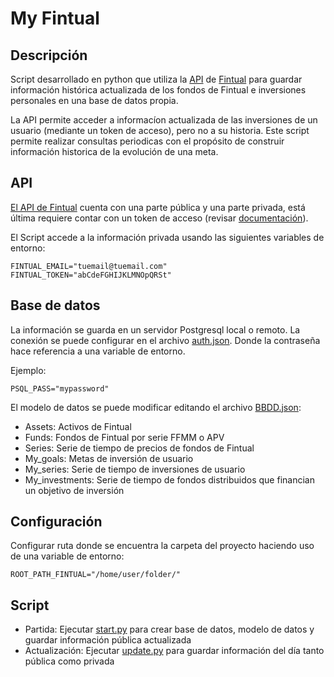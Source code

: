 # My Fintual
## Descripción
Script desarrollado en python que utiliza la [API](https://fintual.cl/api-docs/index.html) de [Fintual](https://fintual.cl/)  para guardar información histórica actualizada de los fondos de Fintual e inversiones personales en una base de datos propia.

La API permite acceder a informacíon actualizada de las inversiones de un usuario (mediante un token de acceso), pero no a su historia. Este script permite realizar consultas periodicas con el propósito de construir información historica de la evolución de una meta.

## API
[El API de Fintual](https://fintualist.com/chile/noticias/el-api-de-fintual/) cuenta con una parte pública y una parte privada, está última requiere contar con un token de acceso (revisar [documentación](https://fintual.cl/api-docs/index.html)). 

El Script accede a la información privada usando las siguientes variables de entorno:
```
FINTUAL_EMAIL="tuemail@tuemail.com"
FINTUAL_TOKEN="abCdeFGHIJKLMNOpQRSt"
```

## Base de datos
La información se guarda en un servidor Postgresql local o remoto. La conexión se puede configurar en el archivo [auth.json](config/auth.json). Donde la contraseña hace referencia a una variable de entorno.

Ejemplo:
```
PSQL_PASS="mypassword"
```
El modelo de datos se puede modificar editando el archivo [BBDD.json](config/BBDD.json):
- Assets: Activos de Fintual
- Funds: Fondos de Fintual por serie FFMM o APV
- Series: Serie de tiempo de precios de fondos de Fintual
- My_goals: Metas de inversión de usuario
- My_series: Serie de tiempo de inversiones de usuario
- My_investments: Serie de tiempo de fondos distribuidos que financian un objetivo de inversión

## Configuración
Configurar ruta donde se encuentra la carpeta del proyecto haciendo uso de una variable de entorno:
```
ROOT_PATH_FINTUAL="/home/user/folder/"
```

## Script
- Partida: Ejecutar [start.py](fintual/do/start.py) para crear base de datos, modelo de datos y guardar información pública actualizada
- Actualización: Ejecutar [update.py](fintual/do/update.py) para guardar información del día tanto pública como privada
